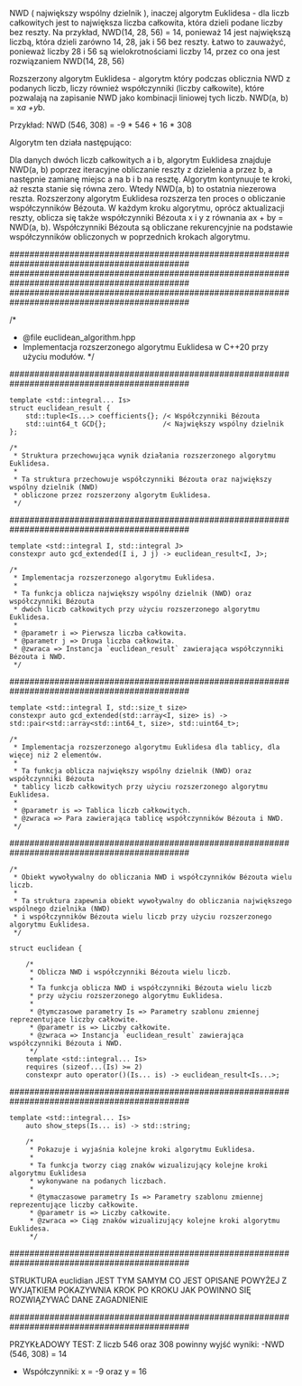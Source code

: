 NWD ( największy wspólny dzielnik ), inaczej algorytm Euklidesa - dla liczb całkowitych jest to największa liczba całkowita, która dzieli podane liczby bez reszty. 
Na przykład, NWD(14, 28, 56) = 14, ponieważ 14 jest największą liczbą, która dzieli zarówno 14, 28, jak i 56 bez reszty. Łatwo to zauważyć, ponieważ liczby 28 i 56 są 
wielokrotnościami liczby 14, przez co ona jest rozwiązaniem NWD(14, 28, 56)

Rozszerzony algorytm Euklidesa - algorytm który podczas oblicznia NWD z podanych liczb, liczy również współczynniki (liczby całkowite), które pozwalają na zapisanie
NWD jako kombinacji liniowej tych liczb. NWD(a, b) = x*a +y*b.

Przykład:
NWD (546, 308) = -9 * 546 + 16 * 308

Algorytm ten działa następująco:

Dla danych dwóch liczb całkowitych a i b, algorytm Euklidesa znajduje NWD(a, b) poprzez iteracyjne obliczanie reszty z dzielenia a przez b, 
a następnie zamianę miejsc a na b i b na resztę. Algorytm kontynuuje te kroki, aż reszta stanie się równa zero. Wtedy NWD(a, b) to ostatnia niezerowa reszta.
Rozszerzony algorytm Euklidesa rozszerza ten proces o obliczanie współczynników Bézouta. W każdym kroku algorytmu, oprócz aktualizacji reszty, 
oblicza się także współczynniki Bézouta x i y z równania ax + by = NWD(a, b). Współczynniki Bézouta są obliczane rekurencyjnie na podstawie 
współczynników obliczonych w poprzednich krokach algorytmu.

############################################################################################
############################################################################################
############################################################################################

/*
 * @file euclidean_algorithm.hpp
 * Implementacja rozszerzonego algorytmu Euklidesa w C++20 przy użyciu modułów.
 */

############################################################################################

	template <std::integral... Is>
	struct euclidean_result {
        std::tuple<Is...> coefficients{}; /< Współczynniki Bézouta
        std::uint64_t GCD{};              /< Największy wspólny dzielnik
    };

    /*
     * Struktura przechowująca wynik działania rozszerzonego algorytmu Euklidesa.
     * 
     * Ta struktura przechowuje współczynniki Bézouta oraz największy wspólny dzielnik (NWD) 
     * obliczone przez rozszerzony algorytm Euklidesa.
     */

############################################################################################

	template <std::integral I, std::integral J>
	constexpr auto gcd_extended(I i, J j) -> euclidean_result<I, J>;

    /*
     * Implementacja rozszerzonego algorytmu Euklidesa.
     * 
     * Ta funkcja oblicza największy wspólny dzielnik (NWD) oraz współczynniki Bézouta
     * dwóch liczb całkowitych przy użyciu rozszerzonego algorytmu Euklidesa.
     * 
     * @parametr i => Pierwsza liczba całkowita.
     * @parametr j => Druga liczba całkowita.
     * @zwraca => Instancja `euclidean_result` zawierająca współczynniki Bézouta i NWD.
     */

############################################################################################

	
    template <std::integral I, std::size_t size>
    constexpr auto gcd_extended(std::array<I, size> is) -> std::pair<std::array<std::int64_t, size>, std::uint64_t>;

    /*
     * Implementacja rozszerzonego algorytmu Euklidesa dla tablicy, dla więcej niż 2 elementów.
     * 
     * Ta funkcja oblicza największy wspólny dzielnik (NWD) oraz współczynniki Bézouta
     * tablicy liczb całkowitych przy użyciu rozszerzonego algorytmu Euklidesa.
     * 
     * @parametr is => Tablica liczb całkowitych.
     * @zwraca => Para zawierająca tablicę współczynników Bézouta i NWD.
     */


############################################################################################


    /*
     * Obiekt wywoływalny do obliczania NWD i współczynników Bézouta wielu liczb.
     * 
     * Ta struktura zapewnia obiekt wywoływalny do obliczania największego wspólnego dzielnika (NWD) 
     * i współczynników Bézouta wielu liczb przy użyciu rozszerzonego algorytmu Euklidesa.
     */

    struct euclidean {

        /*
         * Oblicza NWD i współczynniki Bézouta wielu liczb.
         * 
         * Ta funkcja oblicza NWD i współczynniki Bézouta wielu liczb
         * przy użyciu rozszerzonego algorytmu Euklidesa.
         * 
         * @tymczasowe parametry Is => Parametry szablonu zmiennej reprezentujące liczby całkowite.
         * @parametr is => Liczby całkowite.
         * @zwraca => Instancja `euclidean_result` zawierająca współczynniki Bézouta i NWD.
         */
        template <std::integral... Is>
        requires (sizeof...(Is) >= 2)
        constexpr auto operator()(Is... is) -> euclidean_result<Is...>;

############################################################################################

	template <std::integral... Is>
        auto show_steps(Is... is) -> std::string;	

        /*
         * Pokazuje i wyjaśnia kolejne kroki algorytmu Euklidesa.
         * 
         * Ta funkcja tworzy ciąg znaków wizualizujący kolejne kroki algorytmu Euklidesa
         * wykonywane na podanych liczbach.
         * 
         * @tymaczasowe parametry Is => Parametry szablonu zmiennej reprezentujące liczby całkowite.
         * @parametr is => Liczby całkowite.
         * @zwraca => Ciąg znaków wizualizujący kolejne kroki algorytmu Euklidesa.
         */

############################################################################################

STRUKTURA euclidian JEST TYM SAMYM CO JEST OPISANE POWYŻEJ Z WYJĄTKIEM POKAZYWNIA KROK PO KROKU JAK POWINNO SIĘ ROZWIĄZYWAĆ DANE ZAGADNIENIE

############################################################################################

PRZYKŁADOWY TEST: 
Z liczb 546 oraz 308 powinny wyjść wyniki: 
-NWD (546, 308) = 14
- Współczynniki: x = -9 oraz y = 16
